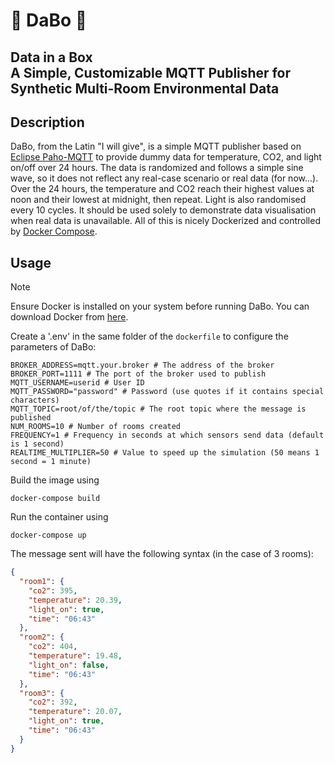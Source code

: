 # :incoming_envelope: DaBo :incoming_envelope:

## Data in a Box <br> A Simple, Customizable MQTT Publisher for Synthetic Multi-Room Environmental Data

## Description
DaBo, from the Latin "I will give", is a simple MQTT publisher based on [Eclipse Paho-MQTT](https://eclipse.dev/paho/files/paho.mqtt.python/html/client.html) to provide dummy data for temperature, CO2, and light on/off over 24 hours. The data is randomized and follows a simple sine wave, so it does not reflect any real-case scenario or real data (for now...). Over the 24 hours, the temperature and CO2 reach their highest values at noon and their lowest at midnight, then repeat. Light is also randomised every 10 cycles. It should be used solely to demonstrate data visualisation when real data is unavailable.
All of this is nicely Dockerized and controlled by [Docker Compose](https://docs.docker.com/compose/).

## Usage

> [!NOTE]
> Ensure Docker is installed on your system before running DaBo. You can download Docker from [here](https://www.docker.com/get-started).

Create a '.env' in the same folder of the `dockerfile` to configure the parameters of DaBo:

```.env
BROKER_ADDRESS=mqtt.your.broker # The address of the broker
BROKER_PORT=1111 # The port of the broker used to publish  
MQTT_USERNAME=userid # User ID
MQTT_PASSWORD="password" # Password (use quotes if it contains special characters)
MQTT_TOPIC=root/of/the/topic # The root topic where the message is published
NUM_ROOMS=10 # Number of rooms created
FREQUENCY=1 # Frequency in seconds at which sensors send data (default is 1 second)
REALTIME_MULTIPLIER=50 # Value to speed up the simulation (50 means 1 second = 1 minute)
```

Build the image using 

```console
docker-compose build
```

Run the container using

```console
docker-compose up
```

The message sent will have the following syntax (in the case of 3 rooms):

```json
{
  "room1": {
    "co2": 395,
    "temperature": 20.39,
    "light_on": true,
    "time": "06:43"
  },
  "room2": {
    "co2": 404,
    "temperature": 19.48,
    "light_on": false,
    "time": "06:43"
  },
  "room3": {
    "co2": 392,
    "temperature": 20.07,
    "light_on": true,
    "time": "06:43"
  }
}
```

